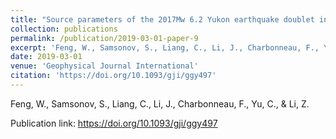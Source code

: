 ```yaml
---
title: "Source parameters of the 2017Mw 6.2 Yukon earthquake doublet inferred from coseismic GPS and ALOS-2 deformation measurements"
collection: publications
permalink: /publication/2019-03-01-paper-9
excerpt: 'Feng, W., Samsonov, S., Liang, C., Li, J., Charbonneau, F., Yu, C., &amp; Li, Z.'
date: 2019-03-01
venue: 'Geophysical Journal International'
citation: 'https://doi.org/10.1093/gji/ggy497'
---
```

Feng, W., Samsonov, S., Liang, C., Li, J., Charbonneau, F., Yu, C., &amp; Li, Z.

Publication link: https://doi.org/10.1093/gji/ggy497